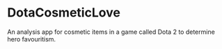 # DotaCosmeticLove
An analysis app for cosmetic items in a game called Dota 2 to determine hero favouritism.
